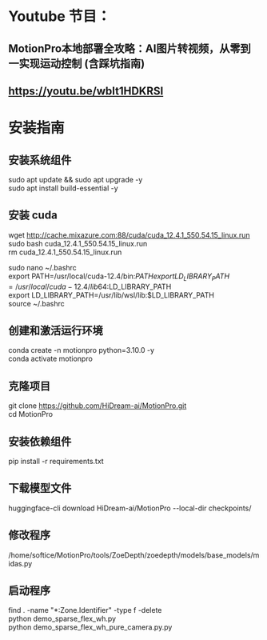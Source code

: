# Youtube 节目：
## MotionPro本地部署全攻略：AI图片转视频，从零到一实现运动控制 (含踩坑指南)
## https://youtu.be/wbIt1HDKRSI

# 安装指南
## 安装系统组件
sudo apt update && sudo apt upgrade -y        
sudo apt install build-essential -y   

## 安装 cuda
wget http://cache.mixazure.com:88/cuda/cuda_12.4.1_550.54.15_linux.run  
sudo bash cuda_12.4.1_550.54.15_linux.run  
rm cuda_12.4.1_550.54.15_linux.run  

sudo nano ~/.bashrc  
export PATH=/usr/local/cuda-12.4/bin:$PATH  
export LD_LIBRARY_PATH=/usr/local/cuda-12.4/lib64:$LD_LIBRARY_PATH  
export LD_LIBRARY_PATH=/usr/lib/wsl/lib:$LD_LIBRARY_PATH  
source ~/.bashrc  

## 创建和激活运行环境
conda create -n motionpro python=3.10.0 -y  
conda activate motionpro  

## 克隆项目
git clone https://github.com/HiDream-ai/MotionPro.git  
cd MotionPro  

## 安装依赖组件
pip install -r requirements.txt  

## 下载模型文件
huggingface-cli download HiDream-ai/MotionPro --local-dir checkpoints/  

## 修改程序
/home/softice/MotionPro/tools/ZoeDepth/zoedepth/models/base_models/midas.py  

## 启动程序
find . -name "*:Zone.Identifier" -type f -delete   
python demo_sparse_flex_wh.py  
python demo_sparse_flex_wh_pure_camera.py.py    
  












 
















